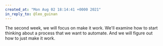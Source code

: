 ```yaml
---
created_at: "Mon Aug 02 18:14:41 +0000 2021"
in_reply_to: @leo_guinan
---
```


The second week, we will focus on make it work. We'll examine how to start thinking about a process that we want to automate. And we will figure out how to just make it work.